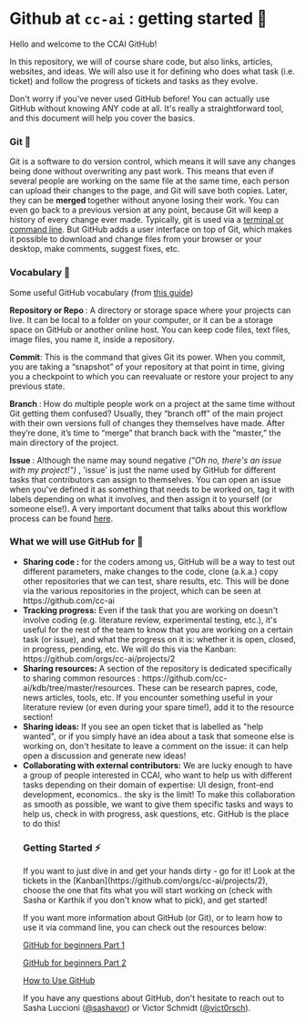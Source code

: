# Github at `cc-ai` : getting started 🥋

Hello and welcome to the CCAI GitHub!

In this repository, we will of course share code, but also links, articles, websites, and ideas. We will also use it for defining who does what task (i.e. ticket) and follow the progress of tickets and tasks as they evolve.

Don't worry if you've never used GitHub before! You can actually use GitHub without knowing ANY code at all. It's really a straightforward tool, and this document will help you cover the basics.

<h3> Git 🌵</h3>

Git is a software to do version control, which means it will save any changes being done without overwriting any past work. This means that even if several people are working on the same file at the same time, each person can upload their changes to the page, and Git will save both copies. Later, they can be <b> merged </b> together without anyone losing their work. You can even go back to a previous version at any point, because Git will keep a history of every change ever made. Typically, git is used via a [terminal or command line](http://guides.beanstalkapp.com/version-control/common-git-commands.html). But GitHub adds a user interface on top of Git, which makes it possible to download and change files from your browser or your desktop, make comments, suggest fixes, etc.


<h3> Vocabulary 🙊</h3>

Some useful GitHub vocabulary (from [this guide](https://readwrite.com/2013/09/30/understanding-github-a-journey-for-beginners-part-1/))

<b> Repository or Repo </b>: A directory or storage space where your projects can live. It can be local to a folder on your computer, or it can be a storage space on GitHub or another online host. You can keep code files, text files, image files, you name it, inside a repository.

<b> Commit</b>: This is the command that gives Git its power. When you commit, you are taking a “snapshot” of your repository at that point in time, giving you a checkpoint to which you can reevaluate or restore your project to any previous state.

<b> Branch </b>: How do multiple people work on a project at the same time without Git getting them confused? Usually, they “branch off” of the main project with their own versions full of changes they themselves have made. After they’re done, it’s time to “merge” that branch back with the “master,” the main directory of the project.

<b> Issue </b>: Although the name may sound negative <i> ("Oh no, there's an issue with my project!") </i>, 'issue' is just the name used by GitHub for different tasks that contributors can assign to themselves. You can open an issue when you've defined it as something that needs to be worked on, tag it with labels depending on what it involves, and then assign it to yourself (or someone else!). A very important document that talks about this workflow process can be found [here](https://github.com/cc-ai/kdb/tree/master/workflow).


<h3> What we will use GitHub for 🔦</h3>
<ul>
  <li> <b> Sharing code :</b> for the coders among us, GitHub will be a way to test out different parameters, make changes to the code, clone (a.k.a.) copy other repositories that we can test, share results, etc. This will be done via the various repositories in the project, which can be seen at https://github.com/cc-ai </li>
  <li> <b> Tracking progress:</b> Even if the task that you are working on doesn't involve coding (e.g. literature review, experimental testing, etc.), it's useful for the rest of the team to know that you are working on a certain task (or issue), and what the progress on it is: whether it is open, closed, in progress, pending, etc. We will do this via the Kanban: https://github.com/orgs/cc-ai/projects/2 </li>
 <li> <b> Sharing resources:</b> A section of the repository is dedicated specifically to sharing common resources : https://github.com/cc-ai/kdb/tree/master/resources. These can be research papres, code, news articles, tools, etc. If you encounter something useful in your literature review (or even during your spare time!), add it to the resource section! </li>
     <li> <b> Sharing ideas:</b> If you see an open ticket that is labelled as "help wanted", or if you simply have an idea about a task that someone else is working on, don't hesitate to leave a comment on the issue: it can help open a discussion and generate new ideas! </li>
   <li> <b> Collaborating with external contributors:</b> We are lucky enough to have a group of people interested in CCAI, who want to help us with different tasks depending on their domain of expertise: UI design, front-end development, economics.. the sky is the limit! To make this collaboration as smooth as possible, we want to give them specific tasks and ways to help us, check in with progress, ask questions, etc. GitHub is the place to do this!  </li>

<h3> Getting Started ⚡️</h3>
If you want to just dive in and get your hands dirty - go for it! Look at the tickets in the [Kanban](https://github.com/orgs/cc-ai/projects/2), choose the one that fits what you will start working on (check with Sasha or Karthik if you don't know what to pick), and get started!


If you want more information about GitHub (or Git), or to learn how to use it via command line, you can check out the resources below:

[GitHub for beginners Part 1](https://readwrite.com/2013/09/30/understanding-github-a-journey-for-beginners-part-1/) 

[GitHub for beginners Part 2](https://readwrite.com/2013/10/02/github-for-beginners-part-2/) 

[How to Use GitHub](https://www.edureka.co/blog/how-to-use-github/)

If you have any questions about GitHub, don't hesitate to reach out to Sasha Luccioni ([@sashavor](https://github.com/sashavor)) or Victor Schmidt ([@vict0rsch](https://github.com/vict0rsch)).
